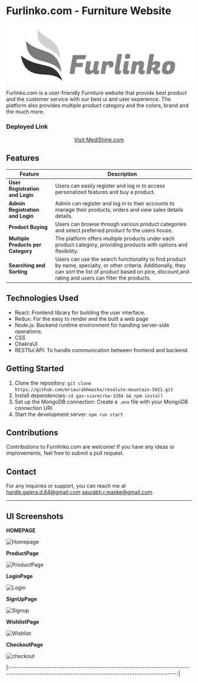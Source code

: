 # Furlinko.com - Furniture Website

<div align="center">
  <img src="./src/assets/WhatsApp Image 2023-08-22 at 2.59.40 PM.jpeg" alt="Furlinko.com Logo">
</div>

Furlinko.com is a user-friendly Furniture website that provide best product and the customer service with our best ui and user experience. The platform also provides multiple product category and the colors, brand and the much more.

### Deployed Link

<div align="center">
  <a href="https://medishine.vercel.app">Visit MediShine.com</a>
</div>

## Features

| Feature                            | Description                                                                                                                                                                                                         |
| ---------------------------------- | ------------------------------------------------------------------------------------------------------------------------------------------------------------------------------------------------------------------- |
| **User Registration and Login**    | Users can easily register and log in to access personalized features and buy a product.                                                                                                                             |
| **Admin Registration and Login**   | Admin can register and log in to their accounts to manage their products, orders and view sales details details.                                                                                                    |
| **Product Buying**                 | Users can browse through various product categories and select preferred product fo the users house.                                                                                                                |
| **Multiple Products per Category** | The platform offers multiple products under each product category, providing products with options and flexibility.                                                                                                 |
| **Searching and Sorting**          | Users can use the search functionality to find product by name, specialty, or other criteria. Additionally, they can sort the list of product based on pice, discount,and rating and users can filter the products. |

## Technologies Used

- React: Frontend library for building the user interface.
- Redux: For the easy to render and the built a web page
- Node.js: Backend runtime environment for handling server-side operations.
- CSS
- ChakraUI
- RESTful API: To handle communication between frontend and backend.

## Getting Started

1. Clone the repository: `git clone https://github.com/mrsaurabhmaske/resolute-mountain-5021.git`
2. Install dependencies: `cd gas-scarecrow-3264 && npm install`
3. Set up the MongoDB connection: Create a `.env` file with your MongoDB connection URI.
4. Start the development server: `npm run start`

## Contributions

Contributions to Furnlinko.com are welcome! If you have any ideas or improvements, feel free to submit a pull request.

## Contact

For any inquiries or support, you can reach me at [hardik.gajera.d.84@gmail.com](mailto:hardik.gajera.d.84@gmail.com) [saurabh.r.maske@gmail.com](mailto:saurabh.r.maske@gmail.com).

---

## UI Screenshots

**HOMEPAGE** 

![Homepage](https://github.com/Hardik8140/gas-scarecrow-3264/assets/123854368/aab0f43a-937e-425b-8494-545dd484b7b1)

**ProductPage**

![ProductPage](https://github.com/Hardik8140/gas-scarecrow-3264/assets/123854368/68c2d49a-5368-409f-8046-300825ec0099)

**LoginPage**

![Login](https://github.com/Hardik8140/gas-scarecrow-3264/assets/123854368/5a3fd2f2-6353-4854-97b2-1947d5a0f3c7)

**SignUpPage**

![Signup](https://github.com/Hardik8140/gas-scarecrow-3264/assets/123854368/f65b32f0-7e53-4dfb-889b-8390097fb90a)


**WishlistPage**

![Wishlist](https://github.com/Hardik8140/gas-scarecrow-3264/assets/123854368/c5f4ae73-1d60-4193-8f94-54ba8630efd6)

**CheckoutPage**

![checkout](https://github.com/Hardik8140/gas-scarecrow-3264/assets/123854368/e7582196-6e36-47fb-8e99-1a690f3f76e6)


|:----------------------------------------------------------------------------------------------------------------------------------------------------:|
